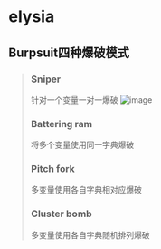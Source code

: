 # elysia
## Burpsuit四种爆破模式
> ### Sniper
> 针对一个变量一对一爆破
> ![image]()
> 
> ### Battering ram
> 将多个变量使用同一字典爆破
> ### Pitch fork
> 多变量使用各自字典相对应爆破
> ### Cluster bomb
> 多变量使用各自字典随机排列爆破

